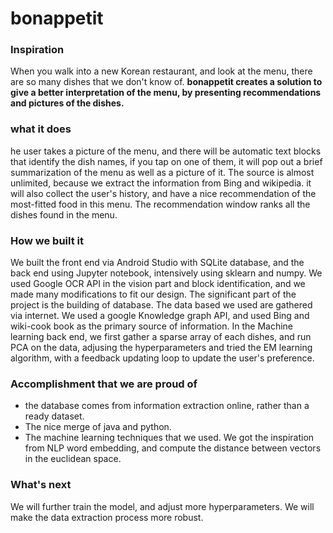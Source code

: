 # bonappetit

### Inspiration
When you walk into a new Korean restaurant, and look at the menu, there are so many dishes that we don't know of. **bonappetit creates a solution to give a better interpretation of the menu, by presenting recommendations and pictures of the dishes.**

### what it does
he user takes a picture of the menu, and there will be automatic text blocks that identify the dish names, if you tap on one of them, it will pop out a brief summarization of the menu as well as a picture of it. The source is almost unlimited, because we extract the information from Bing and wikipedia. it will also collect the user's history, and have a nice recommendation of the most-fitted food in this menu. The recommendation window ranks all the dishes found in the menu.

### How we built it
We built the front end via Android Studio with SQLite database, and the back end using Jupyter notebook, intensively using sklearn and numpy. We used Google OCR API in the vision part and block identification, and we made many modifications to fit our design. The significant part of the project is the building of database. The data based we used are gathered via internet. We used a google Knowledge graph API, and used Bing and wiki-cook book as the primary source of information. In the Machine learning back end, we first gather a sparse array of each dishes, and run PCA on the data, adjusing the hyperparameters and tried the EM learning algorithm, with a feedback updating loop to update the user's preference.

### Accomplishment that we are proud of

- the database comes from information extraction online, rather than a ready dataset.
- The nice merge of java and python.
- The machine learning techniques that we used. We got the inspiration from NLP word embedding, and compute the distance between vectors in the euclidean space.

### What's next 
We will further train the model, and adjust more hyperparameters. We will make the data extraction process more robust.
